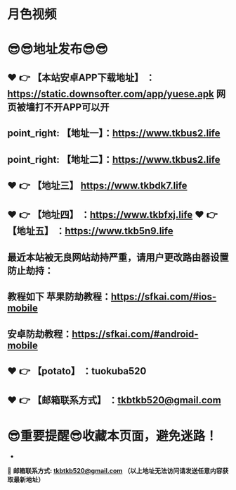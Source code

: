 # 月色视频
:sunglasses::sunglasses:地址发布:sunglasses::sunglasses:
==
:heart: :point_right: 【本站安卓APP下载地址】 ：https://static.downsofter.com/app/yuese.apk 网页被墙打不开APP可以开
------
point_right: 【地址一】：https://www.tkbus2.life
------
point_right: 【地址二】：https://www.tkbus2.life
------
:heart: :point_right: 【地址三】 https://www.tkbdk7.life
-----
:heart: :point_right: 【地址四】 ：https://www.tkbfxj.life
:heart: :point_right: 【地址五】 ：https://www.tkb5n9.life
------

最近本站被无良网站劫持严重，请用户更改路由器设置防止劫持：
------

教程如下 苹果防劫教程：https://sfkai.com/#ios-mobile
------

安卓防劫教程：https://sfkai.com/#android-mobile
------
:heart: :point_right: 【potato】 ：tuokuba520
------

:heart: :point_right: 【邮箱联系方式】 ：tkbtkb520@gmail.com
------
:sunglasses:重要提醒:sunglasses:收藏本页面，避免迷路！
==

-

:e-mail: __邮箱联系方式: tkbtkb520@gmail.com （以上地址无法访问请发送任意内容获取最新地址）__
